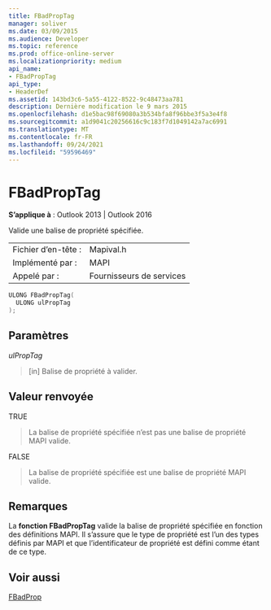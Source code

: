 ```yaml
---
title: FBadPropTag
manager: soliver
ms.date: 03/09/2015
ms.audience: Developer
ms.topic: reference
ms.prod: office-online-server
ms.localizationpriority: medium
api_name:
- FBadPropTag
api_type:
- HeaderDef
ms.assetid: 143bd3c6-5a55-4122-8522-9c48473aa781
description: Dernière modification le 9 mars 2015
ms.openlocfilehash: d1e5bac98f69080a3b534bfa8f96bbe3f5a3e4f8
ms.sourcegitcommit: a1d9041c20256616c9c183f7d1049142a7ac6991
ms.translationtype: MT
ms.contentlocale: fr-FR
ms.lasthandoff: 09/24/2021
ms.locfileid: "59596469"
---
```

# <a name="fbadproptag"></a>FBadPropTag

  
  
**S’applique à** : Outlook 2013 | Outlook 2016 
  
Valide une balise de propriété spécifiée. 
  
|||
|:-----|:-----|
|Fichier d’en-tête :  <br/> |Mapival.h  <br/> |
|Implémenté par :  <br/> |MAPI  <br/> |
|Appelé par :  <br/> |Fournisseurs de services  <br/> |
   
```cpp
ULONG FBadPropTag(
  ULONG ulPropTag
);
```

## <a name="parameters"></a>Paramètres

 _ulPropTag_
  
> [in] Balise de propriété à valider.
    
## <a name="return-value"></a>Valeur renvoyée

TRUE 
  
> La balise de propriété spécifiée n’est pas une balise de propriété MAPI valide. 
    
FALSE 
  
> La balise de propriété spécifiée est une balise de propriété MAPI valide.
    
## <a name="remarks"></a>Remarques

La **fonction FBadPropTag** valide la balise de propriété spécifiée en fonction des définitions MAPI. Il s’assure que le type de propriété est l’un des types définis par MAPI et que l’identificateur de propriété est défini comme étant de ce type. 
  
## <a name="see-also"></a>Voir aussi



[FBadProp](fbadprop.md)

